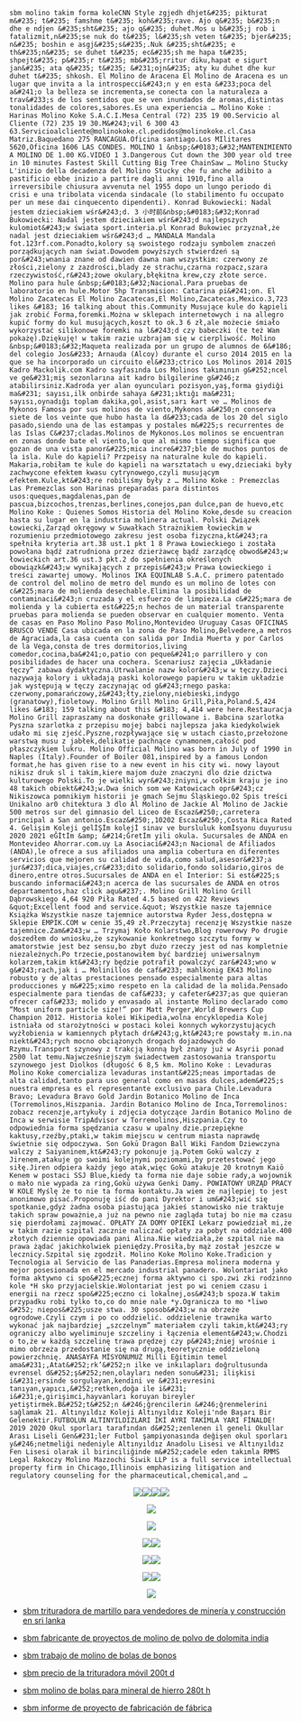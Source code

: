 
```
sbm molino takim forma koleCNN Style zgjedh dhjet&#235; pikturat m&#235; t&#235; famshme t&#235; koh&#235;rave. Ajo q&#235; b&#235;n dhe e ndjen &#235;sht&#235; ajo q&#235; duhet.Mos u b&#235;j rob i fatalizmit,n&#235;se nuk do t&#235; l&#235;sh veten t&#235; bjer&#235; n&#235; boshin e asgj&#235;s&#235;.Nuk &#235;sht&#235; e th&#235;n&#235; se duhet t&#235; ec&#235;sh me hapa t&#235; shpejt&#235; p&#235;r t&#235; mb&#235;rritur diku,hapat e sigurt jan&#235; ata q&#235; t&#235; &#231;ojn&#235; aty ku duhet dhe kur duhet t&#235; shkosh. El Molino de Aracena El Molino de Aracena es un lugar que invita a la introspecci&#243;n y en esta &#233;poca del a&#241;o la belleza se incrementa,se conecta con la naturaleza a trav&#233;s de los sentidos que se ven inundados de aromas,distintas tonalidades de colores,sabores.Es una experiencia … Molino Koke : Harinas Molino Koke S.A.C.I.Mesa Central (72) 235 19 00.Servicio al Cliente (72) 235 19 30.M&#243;vil 6 300 43 63.Servicioalcliente@molinokoke.cl.pedidos@molinokoke.cl.Casa Matriz.Baquedano 275 RANCAGUA.Oficina santiago.Los MIlitares 5620,Oficina 1606 LAS CONDES. MOLINO 1 &nbsp;&#0183;&#32;MANTENIMIENTO A MOLINO DE 1.00 KG.VIDEO 1 3.Dangerous Cut down the 300 year old tree in 10 minutes Fastest Skill Cutting Big Tree ChainSaw … Molino Stucky L'inizio della decadenza del Molino Stucky che fu anche adibito a pastificio ebbe inizio a partire dagli anni 1910,fino alla irreversibile chiusura avvenuta nel 1955 dopo un lungo periodo di crisi e una tribolata vicenda sindacale (lo stabilimento fu occupato per un mese dai cinquecento dipendenti). Konrad Bukowiecki: Nadal jestem dzieciakiem wśr&#243;d. 3 小时前&nbsp;&#0183;&#32;Konrad Bukowiecki: Nadal jestem dzieciakiem wśr&#243;d najlepszych kulomiot&#243;w świata sport.interia.pl Konrad Bukowiec przyznał,że nadal jest dzieciakiem wśr&#243;d … MANDALA Mandala fot.123rf.com.Ponadto,kolory są swoistego rodzaju symbolem znaczeń porządkujących nam świat.Dowodem powyższych stwierdzeń są por&#243;wnania znane od dawien dawna nam wszystkim: czerwony ze złości,zielony z zazdrości,blady ze strachu,czarna rozpacz,szara rzeczywistość,r&#243;żowe okulary,błękitna krew,czy złote serce. Molino para hule &nbsp;&#0183;&#32;Nacional.Para pruebas de laboratorio en hule.Motor 5hp Transmision: Catarina pi&#241;on. El Molino Zacatecas El Molino Zacatecas,El Molino,Zacatecas,Mexico.3,723 likes &#183; 16 talking about this.Community Musujące kule do kąpieli jak zrobić Forma,foremki.Można w sklepach internetowych i na allegro kupić formy do kul musujących,koszt to ok.3 6 zł,ale możecie śmiało wykorzystać silikonowe foremki na l&#243;d czy babeczki (te też Wam pokażę).Dziękuję! w takim razie uzbrajam się w cierpliwość. Molino &nbsp;&#0183;&#32;Maqueta realizada por un grupo de alumnos de 6&#186; del colegio Jos&#233; Arnauda (Alcoy) durante el curso 2014 2015 en la que se ha incorporado un circuito el&#233;ctrico Los Molinos 2014 2015 Kadro Mackolik.com Kadro sayfasında Los Molinos takımının g&#252;ncel ve ge&#231;miş sezonlarına ait kadro bilgilerine g&#246;z atabilirsiniz.Kadroda yer alan oyuncuları pozisyon,yaş,forma giydiği ma&#231; sayısı,ilk onbirde sahaya &#231;ıktığı ma&#231; sayısı,oynadığı toplam dakika,gol,asist,sarı kart ve … Molinos de Mykonos Famosa por sus molinos de viento,Mykonos a&#250;n conserva siete de los veinte que hubo hasta la d&#233;cada de los 20 del siglo pasado,siendo una de las estampas y postales m&#225;s recurrentes de las Islas C&#237;cladas.Molinos de Mykonos.Los molinos se encuentran en zonas donde bate el viento,lo que al mismo tiempo significa que gozan de una vista panor&#225;mica incre&#237;ble de muchos puntos de la isla. Kule do kąpieli? Przpeisy na naturalne kule do kąpieli. Makaria,robiłam te kule do kąpieli na warsztatach u ewy,dzieciaki były zachwycone efektem kwasu cytrynowego,czyli musującym efektem.Kule,kt&#243;re robiliśmy były z … Molino Koke : Premezclas Las Premezclas son Harinas preparadas para distintos usos:queques,magdalenas,pan de pascua,bizcochos,trenzas,berlines,conejos,pan dulce,pan de huevo,etc Molino Koke : Quienes Somos Historia del Molino Koke,desde su creacion hasta su lugar en la industria molinera actual. Polski Związek Łowiecki,Zarząd okręgowy w Suwałkach Strażnikiem łowieckim w rozumieniu przedmiotowego zakresu jest osoba fizyczna,kt&#243;ra spełniła kryteria art.38 ust.1 pkt 1 8 Prawa Łowieckiego i została powołana bądź zatrudniona przez dzierżawcę bądź zarządcę obwod&#243;w łowieckich art.36 ust.3 pkt.2 do spełnienia określonych obowiązk&#243;w wynikających z przepis&#243;w Prawa Łowieckiego i treści zawartej umowy. Molinos IKA EQUINLAB S.A.C. primero patentado de control del molino de metro del mundo es un molino de lotes con c&#225;mara de molienda desechable.Elimina la posibilidad de contaminaci&#243;n cruzada y el esfuerzo de limpieza.La c&#225;mara de molienda y la cubierta est&#225;n hechos de un material transparente pruebas para molienda se pueden observar en cualquier momento. Venta de casas en Paso Molino Paso Molino,Montevideo Uruguay Casas OFICINAS BRUSCO VENDE Casa ubicada en la zona de Paso Molino,Belvedere,a metros de Agraciada,la casa cuenta con salida por India Muerta y por Carlos de la Vega,consta de tres dormitorios,living comedor,cocina,ba&#241;o,patio con peque&#241;o parrillero y con posibilidades de hacer una cochera. Scenariusz zajęcia „Układanie tęczy” zabawa dydaktyczna.Utrwalanie nazw kolor&#243;w w tęczy.Dzieci nazywają kolory i układają paski kolorowego papieru w takim układzie jak występują w tęczy zaczynając od g&#243;rnego paska: czerwony,pomarańczowy,ż&#243;łty,zielony,niebieski,indygo (granatowy),fioletowy. Molino Grill Molino Grill,Piła,Poland.5,424 likes &#183; 159 talking about this &#183; 4,414 were here.Restauracja Molino Grill zapraszamy na doskonałe grillowane i. Babcina szarlotka Pyszna szarlotka z przepisu mojej babci najlepsza jaka kiedykolwiek udało mi się zjeść.Pyszne,rozpływające się w ustach ciasto,przełożone warstwą musu z jabłek,delikatie pachnące cynamonem,całość pod płaszczykiem lukru. Molino Official Molino was born in July of 1990 in Naples (Italy).Founder of Boiler 081,inspired by a famous London format,he has given rise to a new event in his city wi. nowy layout nikisz druk sl i takim,kiere majom duże znaczyni dlo dzie dzictwa kulturowego Polski.To je wielki wyr&#243;żniyni,w cołkim kraju je ino 48 takich obiekt&#243;w.Dwa śnich som we Katowicach opr&#243;cz Nikiszowca pomnikiym historii je gmach Sejmu Śląskiego.02 Spis treści Unikalno ar0 chitektura 3 dlo Al Molino de Jackie Al Molino de Jackie 500 metros sur del gimnasio del Liceo de Escaz&#250;,carretera principal a San antonio.Escaz&#250;,10202 Escaz&#250;,Costa Rica Rated 4. Gelişim Koleji gelİŞİm kolejİ sinav ve bursluluk komİsyonu duyurusu 2020 2021 eĞİtİm &amp; &#214;Ğretİm yili okula. Sucursales de ANDA en Montevideo Ahorrar.com.uy La Asociaci&#243;n Nacional de Afiliados (ANDA),le ofrece a sus afiliados una amplia cobertura en diferentes servicios que mejoren su calidad de vida,como salud,asesor&#237;a jur&#237;dica,viajes,cr&#233;dito solidario,fondo solidario,giros de dinero,entre otros.Sucursales de ANDA en el Interior: Si est&#225;s buscando informaci&#243;n acerca de las sucursales de ANDA en otros departamentos,haz click aqu&#237;. Molino Grill Molino Grill Dąbrowskiego 4,64 920 Piła Rated 4.5 based on 422 Reviews &quot;Excellent food and service.&quot; Wszystkie nasze tajemnice Książka Wszystkie nasze tajemnice autorstwa Ryder Jess,dostępna w Sklepie EMPIK.COM w cenie 35,49 zł.Przeczytaj recenzję Wszystkie nasze tajemnice.Zam&#243;w … Trzymaj Koło Kolarstwo,Blog rowerowy Po drugie doszedłem do wniosku,że szykowanie konkretnego szczytu formy w amatorstwie jest bez sensu,bo zbyt dużo rzeczy jest od nas kompletnie niezależnych.Po trzecie,postanowiłem być bardziej uniwersalnym kolarzem,takim kt&#243;ry będzie potrafił powalczyć zar&#243;wno w g&#243;rach,jak i … Molinillos de caf&#233; mahlkonig EK43 Molino robusto y de altas prestaciones pensado especialmente para altas producciones y m&#225;ximo respeto en la calidad de la molida.Pensado especialmente para tiendas de caf&#233; y cafeter&#237;as que quieran ofrecer caf&#233; molido y envasado al instante Molino declarado como “Most uniform particle size!” por Matt Perger,World Brewers Cup Champion 2012. Historia kolei Wikipedia,wolna encyklopedia Kolej istniała od starożytności w postaci kolei konnych wykorzystujących wyżłobienia w kamiennych płytach dr&#243;g,kt&#243;re powstały m.in.na niekt&#243;rych mocno obciążonych drogach dojazdowych do Rzymu.Transport szynowy z trakcją konną był znany już w Asyrii ponad 2500 lat temu.Najwcześniejszym świadectwem zastosowania transportu szynowego jest Diolkos (długość 6 8,5 km. Molino Koke : Levaduras Molino Koke comercializa levaduras instant&#225;neas importadas de alta calidad,tanto para uso general como en masas dulces,adem&#225;s nuestra empresa es el representante exclusivo para Chile.Levadura Bravo; Levadura Bravo Gold Jardin Botanico Molino de Inca (Torremolinos,Hiszpania. Jardin Botanico Molino de Inca,Torremolinos: zobacz recenzje,artykuły i zdjęcia dotyczące Jardin Botanico Molino de Inca w serwisie TripAdvisor w Torremolinos,Hiszpania.Czy to odpowiednia forma spędzania czasu w upalny dzie.przepiękne kaktusy,rzeźby,ptaki,w takim miejscu w centrum miasta naprawdę świetnie się odpoczywa. Son Gokū Dragon Ball Wiki Fandom Dziewczyna walczy z Saiyaninem,kt&#243;ry pokonuje ją.Potem Gokū walczy z Jirenem,atakuje go swoimi kolejnymi poziomami,by przetestować jego siłę.Jiren odpiera każdy jego atak,więc Gokū atakuje 20 krotnym Kaiō Kenem w postaci SSJ Blue,kiedy ta forma nie daje sobie rady,a wojownik o mało nie wypada za ring,Gokū używa Genki Damy. POWIATOWY URZĄD PRACY W KOLE Myślę że to nie ta forma kontaktu.Ja wiem że najlepiej to jest anonimowo pisać.Proponuję iść do pani Dyrektor i um&#243;wić się spotkanie,gdyż żadna osoba piastująca jakieś stanowisko nie traktuje takich spraw poważnie,a już na pewno nie zagląda tutaj bo nie ma czasu się pierdołami zajmować. OPŁATY ZA DOMY OPIEKI Lekarz powiedział mi,że w takim razie szpital zacznie naliczać opłaty za pobyt na oddziale.400 złotych dziennie opowiada pani Alina.Nie wiedziała,że szpital nie ma prawa żądać jakichkolwiek pieniędzy.Prosiła,by mąż został jeszcze w lecznicy.Szpital się zgodził. Molino Koke Molino Koke.Tradicion y Tecnologia al Servicio de las Panaderias.Empresa molinera moderna y mejor posesionada en el mercado industrial panadero. Wolontariat jako forma aktywno ci spo&#225;ecznej forma aktywno ci spo.zwi zki rodzinno kole *H sko przyjacielskie.Wolontariat jest po wi ceniem czasu i energii na rzecz spo&#225;eczno ci lokalnej,os&#243;b spoza.W takim przypadku robi tylko to,co do mnie nale *y.Ogranicza to mo *liwo &#252; niepos&#225;usze stwa. 30 sposob&#243;w na obrzeże ogrodowe.Czyli czym i po co oddzielić. oddzielenie trawnika warto wykonać jak najbardziej „szczelnym” materiałem czyli takim,kt&#243;ry ograniczy albo wyeliminuje szczeliny i łączenia element&#243;w.Chodzi o to,że w każdą szczelinę trawa prędzej czy p&#243;źniej wrośnie i mimo obrzeża przedostanie się na drugą,teoretycznie oddzieloną powierzchnię. ANASAYFA MİSYONUMUZ Milli Eğitimin temel ama&#231;,Atat&#252;rk’&#252;n ilke ve inkılapları doğrultusunda evrensel d&#252;ş&#252;nen,olayları neden sonu&#231; ilişkisi i&#231;ersinde sorgulayan,kendini ve &#231;evresini tanıyan,yapıcı,&#252;retken,doğa ile i&#231; i&#231;e,girişimci,hayvanları koruyan bireyler yetiştirmek.B&#252;t&#252;n &#246;ğrencilerin &#246;ğrenmelerini sağlamak 21. Altınyıldız Koleji Altınyıldız Koleji'nde Başarı Bir Gelenektir.FUTBOLUN ALTINYILDIZLARI İKİ AYRI TAKIMLA YARI FİNALDE! 2019 2020 Okul sporları tarafından d&#252;zenlenen il geneli Okullar Arası Liseli Gen&#231;ler Futbol şampiyonasında değişen okul sporları y&#246;netmeliği nedeniyle Altınyıldız Anadolu Lisesi ve Altınyıldız Fen Lisesi olarak il birinciliğinde m&#252;cadele eden takımla RMMS Legal Rakoczy Molino Mazzochi Siwik LLP is a full service intellectual property firm in Chicago,Illinois emphasizing litigation and regulatory counseling for the pharmaceutical,chemical,and … 
```

<div align="center">

<a href="https://es-mill.shibang-china.com/github&k=sbm+molino+takim+forma+kole"><img src="https://static.shibang-china.com/es/mill/index.jpg"></a><a href="https://es-mill.shibang-china.com/materials.htmlgithub&k=sbm+molino+takim+forma+kole"><img src="https://static.shibang-china.com/es/mill/materials.jpg"></a><a href="https://es-mill.shibang-china.com/about.htmlgithub&k=sbm+molino+takim+forma+kole"><img src="https://static.shibang-china.com/es/mill/about.jpg"></a><a href="https://es-mill.shibang-china.com/contact.htmlgithub&k=sbm+molino+takim+forma+kole"><img src="https://static.shibang-china.com/es/mill/contact.jpg"></a>

<a href="https://es-mill.shibang-china.com/github&k=sbm+molino+takim+forma+kole"><img src="https://static.shibang-china.com/es/mill/banner.jpg"></a>

<a href="https://swt.shibang-china.com/github&k=sbm+molino+takim+forma+kole"><img src="https://static.shibang-china.com/es/mill/chat.jpg"></a>

<a href="https://es-mill.shibang-china.com/products/vertical-roller-mill.htmlgithub&k=sbm+molino+takim+forma+kole"><img src="https://static.shibang-china.com/es/mill/vertical.jpg"></a><a href="https://es-mill.shibang-china.com/products/raymond-mill.htmlgithub&k=sbm+molino+takim+forma+kole"><img src="https://static.shibang-china.com/es/mill/raymond.jpg"></a>

<a href="https://es-mill.shibang-china.com/products/ultrafine-grinding-mill.htmlgithub&k=sbm+molino+takim+forma+kole"><img src="https://static.shibang-china.com/es/mill/ultrafine.jpg"></a><a href="https://es-mill.shibang-china.com/products/trapezium-grinding-mill.htmlgithub&k=sbm+molino+takim+forma+kole"><img src="https://static.shibang-china.com/es/mill/trapezium.jpg"></a>

<a href="https://es-mill.shibang-china.com/products/ball-mill.htmlgithub&k=sbm+molino+takim+forma+kole"><img src="https://static.shibang-china.com/es/mill/ball.jpg"></a><a href="https://es-mill.shibang-china.com/products/hammer-mill.htmlgithub&k=sbm+molino+takim+forma+kole"><img src="https://static.shibang-china.com/es/mill/hammer.jpg"></a>

<a href="https://swt.shibang-china.com/github&k=sbm+molino+takim+forma+kole"><img src="https://static.shibang-china.com/es/mill/case.jpg"></a>

</div>


* [sbm trituradora de martillo para vendedores de minería y construcción en sri lanka](sbm%20trituradora%20de%20martillo%20para%20vendedores%20de%20miner%C3%ADa%20y%20construcci%C3%B3n%20en%20sri%20lanka.md)

* [sbm fabricante de proyectos de molino de polvo de dolomita india](sbm%20fabricante%20de%20proyectos%20de%20molino%20de%20polvo%20de%20dolomita%20india.md)

* [sbm trabajo de molino de bolas de bonos](sbm%20trabajo%20de%20molino%20de%20bolas%20de%20bonos.md)

* [sbm precio de la trituradora móvil 200t d](sbm%20precio%20de%20la%20trituradora%20m%C3%B3vil%20200t%20d.md)

* [sbm molino de bolas para mineral de hierro 280t  h](sbm%20molino%20de%20bolas%20para%20mineral%20de%20hierro%20280t%20%20h.md)

* [sbm informe de proyecto de fabricación de fábrica](sbm%20informe%20de%20proyecto%20de%20fabricaci%C3%B3n%20de%20f%C3%A1brica.md)